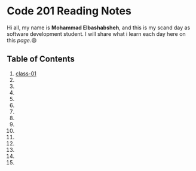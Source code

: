 # Code 201 Reading Notes
Hi all, my name is **Mohammad Elbashabsheh**, and this is my scand day as software development student.
I will share what i learn each day here on this *page*.:smile:

## Table of Contents

1. [class-01](https://mobash96.github.io/Reading-notes-201/class-01) 
2. []() 
3. []() 
4. []() 
5. []() 
6. []() 
7. []() 
8. []() 
9. []() 
10. []() 
11. []() 
12. []() 
13. []() 
14. []() 
15. []() 


